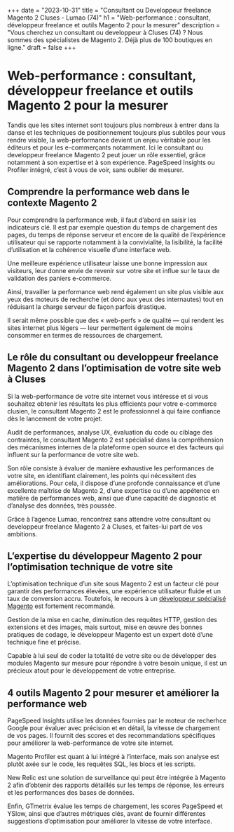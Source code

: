 +++
date = "2023-10-31"
title = "Consultant ou Developpeur freelance Magento 2 Cluses - Lumao (74)"
h1 = "Web-performance : consultant, développeur freelance et outils Magento 2 pour la mesurer"
description = "Vous cherchez un consultant ou developpeur à Cluses (74) ? Nous sommes des spécialistes de Magento 2. Déjà plus de 100 boutiques en ligne."
draft = false
+++

# Web-performance : consultant, développeur freelance et outils Magento 2 pour la mesurer

Tandis que les sites internet sont toujours plus nombreux à entrer dans la danse et les techniques de positionnement toujours plus subtiles pour vous rendre visible, la web-performance devient un enjeu véritable pour les éditeurs et pour les e-commerçants notamment. Ici le consultant ou developpeur freelance Magento 2 peut jouer un rôle essentiel, grâce notamment à son expertise et à son expérience. PageSpeed Insights ou Profiler intégré, c’est à vous de voir, sans oublier de mesurer.

## Comprendre la performance web dans le contexte Magento 2

Pour comprendre la performance web, il faut d’abord en saisir les indicateurs clé. Il est par exemple question du temps de chargement des pages, du temps de réponse serveur et encore de la qualité de l’expérience utilisateur qui se rapporte notamment à la convivialité, la lisibilité, la facilité d’utilisation et la cohérence visuelle d’une interface web.

Une meilleure expérience utilisateur laisse une bonne impression aux visiteurs, leur donne envie de revenir sur votre site et influe sur le taux de validation des paniers e-commerce.

Ainsi, travailler la performance web rend également un site plus visible aux yeux des moteurs de recherche (et donc aux yeux des internautes) tout en réduisant la charge serveur de façon parfois drastique.

Il serait même possible que des « web-perfs » de qualité — qui rendent les sites internet plus légers — leur permettent également de moins consommer en termes de ressources de chargement.

## Le rôle du consultant ou developpeur freelance Magento 2 dans l’optimisation de votre site web à Cluses

Si la web-performance de votre site internet vous intéresse et si vous souhaitez obtenir les résultats les plus efficients pour votre e-commerce clusien, le consultant Magento 2 est le professionnel à qui faire confiance dès le lancement de votre projet.

Audit de performances, analyse UX, évaluation du code ou ciblage des contraintes, le consultant Magento 2 est spécialisé dans la compréhension des mécanismes internes de la plateforme open source et des facteurs qui influent sur la performance de votre site web.

Son rôle consiste à évaluer de manière exhaustive les performances de votre site, en identifiant clairement, les points qui nécessitent des améliorations. Pour cela, il dispose d’une profonde connaissance et d’une excellente maîtrise de Magento 2, d’une expertise ou d’une appétence en matière de performances web, ainsi que d’une capacité de diagnostic et d’analyse des données, très poussée.

Grâce à l’agence Lumao, rencontrez sans attendre votre consultant ou developpeur freelance Magento 2 à Cluses, et faites-lui part de vos ambitions.

## L’expertise du développeur Magento 2 pour l’optimisation technique de votre site

L’optimisation technique d’un site sous Magento 2 est un facteur clé pour garantir des performances élevées, une expérience utilisateur fluide et un taux de conversion accru. Toutefois, le recours à un [développeur spécialisé Magento](/ecommerce/cms/magento/freelance/) est fortement recommandé.

Gestion de la mise en cache, diminution des requêtes HTTP, gestion des extensions et des images, mais surtout, mise en œuvre des bonnes pratiques de codage, le développeur Magento est un expert doté d’une technique fine et précise.

Capable à lui seul de coder la totalité de votre site ou de développer des modules Magento sur mesure pour répondre à votre besoin unique, il est un précieux atout pour le développement de votre entreprise.

## 4 outils Magento 2 pour mesurer et améliorer la performance web

PageSpeed Insights utilise les données fournies par le moteur de recherhce Google pour évaluer avec précision et en détail, la vitesse de chargement de vos pages. Il fournit des scores et des recommandations spécifiques pour améliorer la web-performance de votre site internet.

Magento Profiler est quant à lui intégré à l’interface, mais son analyse est plutôt axée sur le code, les requêtes SQL, les blocs et les scripts.

New Relic est une solution de surveillance qui peut être intégrée à Magento 2 afin d’obtenir des rapports détaillés sur les temps de réponse, les erreurs et les performances des bases de données.

Enfin, GTmetrix évalue les temps de chargement, les scores PageSpeed et YSlow, ainsi que d’autres métriques clés, avant de fournir différentes suggestions d’optimisation pour améliorer la vitesse de votre interface.
